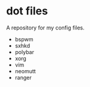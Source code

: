 # dot files
A repository for my config files.

- bspwm
- sxhkd
- polybar
- xorg
- vim
- neomutt
- ranger
